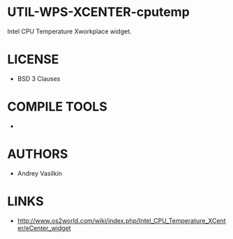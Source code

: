 # UTIL-WPS-XCENTER-cputemp
Intel CPU Temperature Xworkplace widget.

LICENSE
===============
* BSD 3 Clauses

COMPILE TOOLS
===============
* 
 
AUTHORS
===============
* Andrey Vasilkin

LINKS
===============
* http://www.os2world.com/wiki/index.php/Intel_CPU_Temperature_XCenter/eCenter_widget
